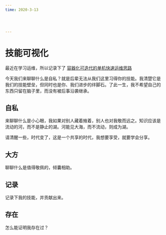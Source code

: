 ```yaml
---
time: 2020-3-13




---
```


# 技能可视化

最近在学习运维，所以记录下了 [容器化可迭代的单机快速运维思路](../computer/op/true_dev_ops.md)

今天我们来聊聊什么是自私？就是后辈无法从我们这里习得你的技能。我清楚它是我们的技能壁垒，但同时也是你、我们进步的绊脚石。了此一生，我不希望自己的东西只留在脑子里，而没有被后事沿袭继承。

## 自私

来聊聊什么是小心眼，我如果对别人藏着掖着，别人也对我敬而远之。知识应该是流动的河，而不是静止的湖。河能见大海，而不流动，则成为湖。

请清醒一些，时代变了，这是一个共享的时代，我想要享受，就要学会分享。

## 大方

聊聊什么是值得敬佩的，倾囊相助。

## 记录

记录下我的技能，并贡献出来。



## 存在

怎么能证明我存在过？



